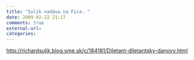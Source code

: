 ```yaml
---
title: "Sulík nadáva na Fica. "
date: 2009-02-22 21:17
comments: true
external-url:
categories:
---
```

<http://richardsulik.blog.sme.sk/c/184181/Diletant-diletantsky-danovy.html>
